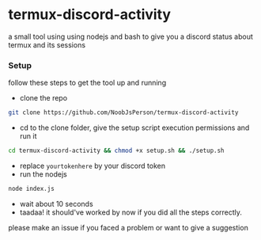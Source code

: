 # termux-discord-activity
a small tool using using nodejs and bash to give you a discord status about termux and its sessions
### Setup
follow these steps to get the tool up and running
- clone the repo
```sh
git clone https://github.com/NoobJsPerson/termux-discord-activity
```
- cd to the clone folder, give the setup script execution permissions and run it
```sh
cd termux-discord-activity && chmod +x setup.sh && ./setup.sh
```
- replace `yourtokenhere` by your discord token 
- run the nodejs
```sh
node index.js
```
- wait about 10 seconds
- taadaa! it should've worked by now if you did all the steps correctly.

please make an issue if you faced a problem or want to give a suggestion

